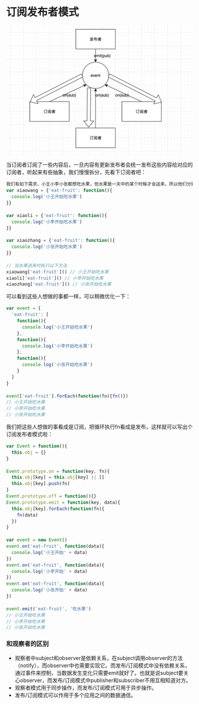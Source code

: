 # 订阅发布者模式

![](./pub-sub.png)

当订阅者订阅了一些内容后，一旦内容有更新发布者会统一发布这些内容给对应的订阅者，听起来有些抽象，我们慢慢拆分，先看下订阅者吧：

```javascript
我们有如下需求，小王小李小张都想吃水果，但水果是一天中的某个时候才会送来，所以他们分别订阅了这个事情
var xiaowang = {'eat-fruit': function(){
  console.log('小王开始吃水果')
}}

var xiaoli = {'eat-fruit': function(){
  console.log('小李开始吃水果')
}}

var xiaozhang = {'eat-fruit': function(){
  console.log('小张开始吃水果')
}}

// 当水果送来时执行以下方法
xiaowang['eat-fruit']() // 小王开始吃水果
xiaoli['eat-fruit']() // 小李开始吃水果
xiaozhang['eat-fruit']() // 小张开始吃水果
```

可以看到这些人想做的事都一样，可以稍微优化一下：

```javascript
var event = {
  'eat-fruit': [
    function(){
      console.log('小王开始吃水果')
    },
    function(){
      console.log('小李开始吃水果')
    },
    function(){
      console.log('小张开始吃水果')
    }
  ]
}

event['eat-fruit'].forEach(function(fn){fn()})
// 小王开始吃水果
// 小李开始吃水果
// 小张开始吃水果
```

我们把这些人想做的事看成是订阅，把循环执行fn看成是发布，这样就可以写出个订阅发布者模式啦：

```javascript
var Event = function(){
  this.obj = {}
}

Event.prototype.on = function(key, fn){
  this.obj[key] = this.obj[key] || []
  this.obj[key].push(fn)
}
Event.prototype.off = function(){}
Event.prototype.emit = function(key, data){
  this.obj[key].forEach(function(fn){
    fn(data)
  })
}

var event = new Event()
event.on('eat-fruit', function(data){
  console.log('小王开始' + data)
})
event.on('eat-fruit', function(data){
  console.log('小李开始' + data)
})
event.on('eat-fruit', function(data){
  console.log('小张开始' + data)
})

event.emit('eat-fruit', '吃水果')
// 小王开始吃水果
// 小李开始吃水果
// 小张开始吃水果
```

### 和观察者的区别

* 观察者中subject和observer是依赖关系，在subject调用observer的方法（notify），而observer中也需要实现它。而发布/订阅模式中没有依赖关系，通过事件来控制，当数据发生变化只需要emit就好了。也就是说subject要关心observer，而发布/订阅模式中publisher和subscriber不用互相知道对方。
* 观察者模式用于同步操作，而发布/订阅模式可用于异步操作。
* 发布/订阅模式可以作用于多个应用之间的数据通信。



